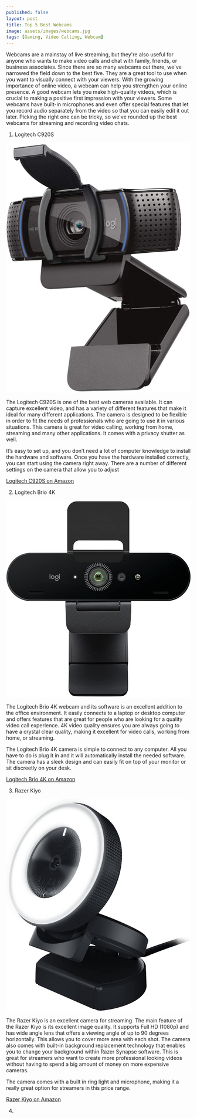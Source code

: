```yaml
---
published: false
layout: post
title: Top 5 Best Webcams
image: assets/images/webcams.jpg
tags: [Gaming, Video Calling, Webcam]
---
```


Webcams are a mainstay of live streaming, but they're also useful for anyone who wants to make video calls and chat with family, friends, or business associates. Since there are so many webcams out there, we've narrowed the field down to the best five. They are a great tool to use when you want to visually connect with your viewers. With the growing importance of online video, a webcam can help you strengthen your online presence. A good webcam lets you make high-quality videos, which is crucial to making a positive first impression with your viewers. Some webcams have built-in microphones and even offer special features that let you record audio separately from the video so that you can easily edit it out later. Picking the right one can be tricky, so we've rounded up the best webcams for streaming and recording video chats.

1. Logitech C920S 

<img src="assets/images/logitech-c920s.jpg">

The Logitech C920S is one of the best web cameras available. It can capture excellent video, and has a variety of different features that make it ideal for many different applications. The camera is designed to be flexible in order to fit the needs of professionals who are going to use it in various situations. This camera is great for video calling, working from home, streaming and many other applications. It comes with a privacy shutter as well.

It’s easy to set up, and you don’t need a lot of computer knowledge to install the hardware and software. Once you have the hardware installed correctly, you can start using the camera right away. There are a number of different settings on the camera that allow you to adjust

[Logitech C920S on Amazon](https://amzn.to/3JFifWo)

2. Logitech Brio 4K

<img src="assets/images/logitech-brio-4k.jpg">

The Logitech Brio 4K webcam and its software is an excellent addition to the office environment. It easily connects to a laptop or desktop computer and offers features that are great for people who are looking for a quality video call experience. 4K video quality ensures you are always going to have a crystal clear quality, making it excellent for video calls, working from home, or streaming.

The Logitech Brio 4K camera is simple to connect to any computer. All you have to do is plug it in and it will automatically install the needed software. The camera has a sleek design and can easily fit on top of your monitor or sit discreetly on your desk.


[Logitech Brio 4K on Amazon](https://amzn.to/3qJGU3B)

3. Razer Kiyo

<img src="assets/images/razer-kiyo.jpg">

The Razer Kiyo is an excellent camera for streaming. The main feature of the Razer Kiyo is its excellent image quality. It supports Full HD (1080p) and has wide angle lens that offers a viewing angle of up to 90 degrees horizontally. This allows you to cover more area with each shot. The camera also comes with built-in background replacement technology that enables you to change your background within Razer Synapse software. This is great for streamers who want to create more professional looking videos without having to spend a big amount of money on more expensive cameras.

The camera comes with a built in ring light and microphone, making it a really great option for streamers in this price range.

[Razer Kiyo on Amazon](https://amzn.to/3zyDrJn)

4. 

